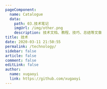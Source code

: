 ```yaml
---
pageComponent:
  name: Catalogue
  data:
    path: 03.技术笔记
    imgUrl: /img/other.png
    description: 技术文档、教程、技巧、总结等文章
title: 技术
date: 2020-03-11 21:50:55
permalink: /technology/
sidebar: false
article: false
comment: false
editLink: false
author:
  name: xugaoyi
  link: https://github.com/xugaoyi
---
```


